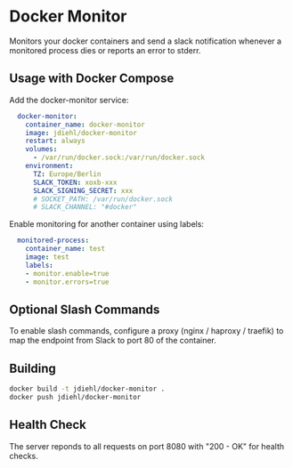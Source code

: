 # Docker Monitor

Monitors your docker containers and send a slack notification whenever a monitored process dies or reports an error to stderr.

## Usage with Docker Compose

Add the docker-monitor service:

```yml
  docker-monitor:
    container_name: docker-monitor
    image: jdiehl/docker-monitor
    restart: always
    volumes:
      - /var/run/docker.sock:/var/run/docker.sock
    environment:
      TZ: Europe/Berlin
      SLACK_TOKEN: xoxb-xxx
      SLACK_SIGNING_SECRET: xxx
      # SOCKET_PATH: /var/run/docker.sock
      # SLACK_CHANNEL: "#docker"
```

Enable monitoring for another container using labels:

```yml
  monitored-process:
    container_name: test
    image: test
    labels:
    - monitor.enable=true
    - monitor.errors=true
```

## Optional Slash Commands

To enable slash commands, configure a proxy (nginx / haproxy / traefik) to map the endpoint from Slack to port 80 of the container.

## Building

```sh
docker build -t jdiehl/docker-monitor .
docker push jdiehl/docker-monitor
```

## Health Check

The server reponds to all requests on port 8080 with "200 - OK" for health checks.
